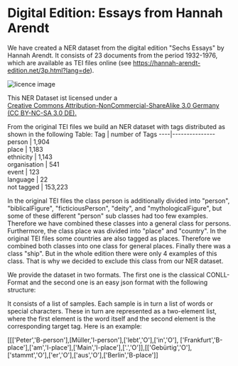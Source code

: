 # Digital Edition: Essays from Hannah Arendt
We have created a NER dataset from the digital edition "Sechs Essays" by Hannah Arendt. It consists of 23 documents from the period 1932-1976, which are available as TEI files online (see https://hannah-arendt-edition.net/3p.html?lang=de). 

![licence image](https://upload.wikimedia.org/wikipedia/commons/c/ce/Cc-by-nc-sa_euro_icon.svg "License")

This NER Dataset ist licensed under a  
[Creative Commons Attribution-NonCommercial-ShareAlike 3.0 Germany (CC BY-NC-SA 3.0 DE).](http://creativecommons.org/licenses/by-nc-sa/3.0/de/)

From the original TEI files we build an NER dataset with tags distributed as shown in the following Table:
Tag | number of Tags
----|---------------
person | 1,904  
place        | 1,183  
ethnicity    | 1,143  
organisation | 541   
event        | 123   
language     | 22    
not tagged   | 153,223

In the original TEI files the class person is additionally divided into "person", "biblicalFigure", "ficticiousPerson", "deity", and "mythologicalFigure", but some of these different "person" sub classes had too few examples. Therefore we have combined these classes into a general class for persons. Furthermore, the class place was divided into "place" and "country". In the original TEI files some countries are also tagged as places. Therefore we combined both classes into one class for general places. Finally there was a class "ship". But in the whole edition there were only 4 examples of this class. That is why we decided to exclude this class from our NER dataset.

We provide the dataset in two formats. The first one is the classical CONLL-Format and the second one is an easy json format with the following structure:

It consists of a list of samples. Each sample is in turn a list of words or special characters. These in turn are represented as a two-element list, where the first element is the word itself and the second element is the corresponding target tag. Here is an example:

[[['Peter','B-person'],[Müller,'I-person'],['lebt','O'],['in','O'], ['Frankfurt','B-place'],['am','I-place'],['Main','I-place'],['.','O']],[['Gebürtig','O'],['stammt','O'],['er','O'],['aus','O'],['Berlin','B-place']] 




